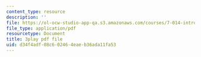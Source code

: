 ```yaml
---
content_type: resource
description: ''
file: https://ol-ocw-studio-app-qa.s3.amazonaws.com/courses/7-014-introductory-biology-spring-2005/d34f4adf08c602464eaeb36ada11fa53_hWdAt9SzP0I.pdf
file_type: application/pdf
resourcetype: Document
title: 3play pdf file
uid: d34f4adf-08c6-0246-4eae-b36ada11fa53
---
```

